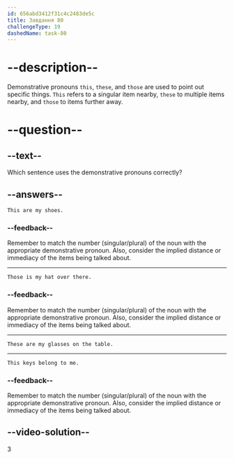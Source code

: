 ```yaml
---
id: 656abd3412f31c4c2483de5c
title: Завдання 80
challengeType: 19
dashedName: task-80
---
```


# --description--

Demonstrative pronouns `this`, `these`, and `those` are used to point out specific things. `This` refers to a singular item nearby, `these` to multiple items nearby, and `those` to items further away.

# --question--

## --text--

Which sentence uses the demonstrative pronouns correctly?

## --answers--

`This are my shoes.`

### --feedback--

Remember to match the number (singular/plural) of the noun with the appropriate demonstrative pronoun. Also, consider the implied distance or immediacy of the items being talked about.

---

`Those is my hat over there.`

### --feedback--

Remember to match the number (singular/plural) of the noun with the appropriate demonstrative pronoun. Also, consider the implied distance or immediacy of the items being talked about.

---

`These are my glasses on the table.`

---

`This keys belong to me.`

### --feedback--

Remember to match the number (singular/plural) of the noun with the appropriate demonstrative pronoun. Also, consider the implied distance or immediacy of the items being talked about.

## --video-solution--

3
